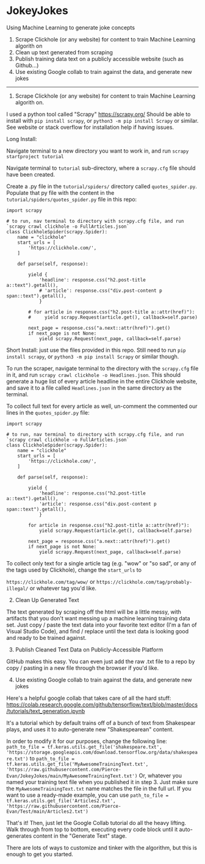 # JokeyJokes
Using Machine Learning to generate joke concepts

1) Scrape Clickhole (or any website) for content to train Machine Learning algorith on
2) Clean up text generated from scraping
3) Publish training data text on a publicly accessible website (such as Github...)
4) Use existing Google collab to train against the data, and generate new jokes
_______________________

1) Scrape Clickhole (or any website) for content to train Machine Learning algorith on.

I used a python tool called "Scrapy" https://scrapy.org/ 
Should be able to install with `pip install scrapy`, or `python3 -m pip install Scrapy` or similar.  See website or stack overflow for installation help if having issues.

Long Install:

Navigate terminal to a new directory you want to work in, and run `scrapy startproject tutorial`

Navigate terminal to `tutorial` sub-directory, where a `scrapy.cfg` file should have been created.

Create a .py file in the `tutorial/spiders/` directory called `quotes_spider.py`.  Populate that py file with the content in the `tutorial/spiders/quotes_spider.py` file in this repo:
```
import scrapy

# to run, nav terminal to directory with scrapy.cfg file, and run `scrapy crawl clickhole -o FullArticles.json`
class ClickholeSpider(scrapy.Spider):
    name = "clickhole"
    start_urls = [
        'https://clickhole.com/',
    ]

    def parse(self, response):

        yield { 
            'headline': response.css("h2.post-title a::text").getall(),
            # 'article': response.css("div.post-content p span::text").getall(),
            }

        # for article in response.css("h2.post-title a::attr(href)"):
        #     yield scrapy.Request(article.get(), callback=self.parse)

        next_page = response.css("a.next::attr(href)").get()
        if next_page is not None:
            yield scrapy.Request(next_page, callback=self.parse)
```

Short Install: just use the files provided in this repo.  Still need to run `pip install scrapy`, or `python3 -m pip install Scrapy` or similar though.

To run the scraper, navigate terminal to the directory with the `scrapy.cfg` file in it, and run `scrapy crawl clickhole -o Headlines.json`.  This should generate a huge list of every article headline in the entire Clickhole website, and save it to a file called `Headlines.json` in the same directory as the terminal.

To collect full text for every article as well, un-comment the commented our lines in the `quotes_spider.py` file:
```
import scrapy

# to run, nav terminal to directory with scrapy.cfg file, and run `scrapy crawl clickhole -o FullArticles.json`
class ClickholeSpider(scrapy.Spider):
    name = "clickhole"
    start_urls = [
        'https://clickhole.com/',
    ]

    def parse(self, response):

        yield { 
            'headline': response.css("h2.post-title a::text").getall(),
            'article': response.css("div.post-content p span::text").getall(),
            }

        for article in response.css("h2.post-title a::attr(href)"):
            yield scrapy.Request(article.get(), callback=self.parse)

        next_page = response.css("a.next::attr(href)").get()
        if next_page is not None:
            yield scrapy.Request(next_page, callback=self.parse)
```

To collect only text for a single article tag (e.g. "wow" or "so sad", or any of the tags used by Clickhole), change the `start_urls` to 

`https://clickhole.com/tag/wow/`
or 
`https://clickhole.com/tag/probably-illegal/`
or whatever tag you'd like.

2) Clean Up Generated Text

The text generated by scraping off the html will be a little messy, with artifacts that you don't want messing up a machine learning training data set.  Just copy / paste the text data into your favorite text editor (I'm a fan of Visual Studio Code), and find / replace until the text data is looking good and ready to be trained against.

3) Publish Cleaned Text Data on Publicly-Accessible Platform

GitHub makes this easy.  You can even just add the raw .txt file to a repo by copy / pasting in a new file through the browser if you'd like.

4) Use existing Google collab to train against the data, and generate new jokes

Here's a helpful google collab that takes care of all the hard stuff: https://colab.research.google.com/github/tensorflow/text/blob/master/docs/tutorials/text_generation.ipynb

It's a tutorial which by default trains off of a bunch of text from Shakespear plays, and uses it to auto-generate new "Shakespearean" content.

In order to modify it for our purposes, change the following line:
`path_to_file = tf.keras.utils.get_file('shakespeare.txt', 'https://storage.googleapis.com/download.tensorflow.org/data/shakespeare.txt')`
to 
`path_to_file = tf.keras.utils.get_file('MyAwesomeTrainingText.txt', 'https://raw.githubusercontent.com/Pierce-Evan/JokeyJokes/main/MyAwesomeTrainingText.txt')`
Or, whatever you named your training text file when you published it in step 3.  Just make sure the `MyAwesomeTrainingText.txt` name matches the file in the full url.  If you want to use a ready-made example, you can use
`path_to_file = tf.keras.utils.get_file('Articles2.txt', 'https://raw.githubusercontent.com/Pierce-Evan/Test/main/Articles2.txt')`

That's it!  Then, just let the Google Collab tutorial do all the heavy lifting.  Walk through from top to bottom, executing every code block until it auto-generates content in the "Generate Text" stage.

There are lots of ways to customize and tinker with the algorithm, but this is enough to get you started.
